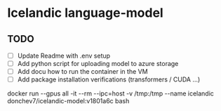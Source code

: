# Icelandic language-model

## TODO
- [ ] Update Readme with .env setup
- [ ] Add python script for uploading model to azure storage
- [ ] Add docu how to run the container in the VM
- [ ] Add package installation verifications (transformers / CUDA ...)

docker run --gpus all -it --rm --ipc=host -v /tmp:/tmp --name icelandic donchev7/icelandic-model:v1801a6c bash
